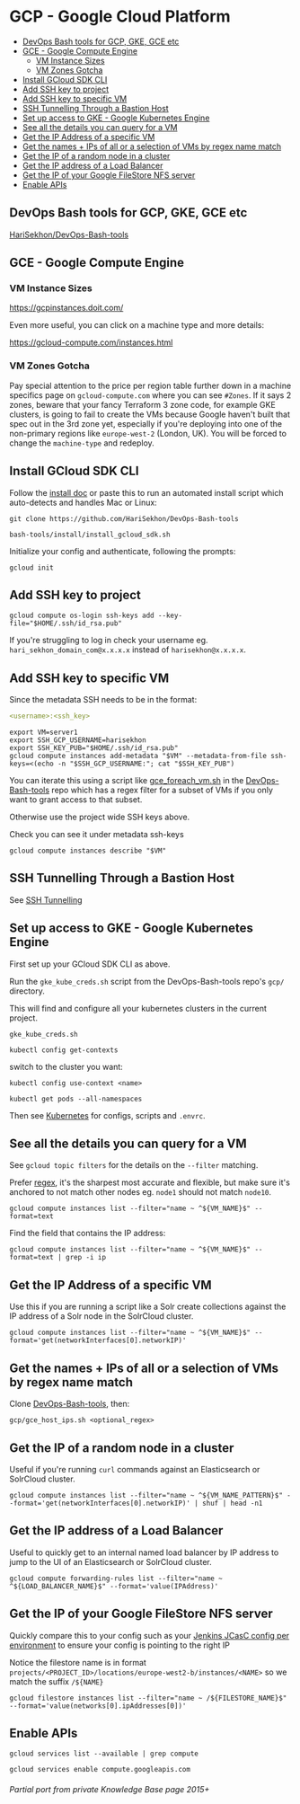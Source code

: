 # GCP - Google Cloud Platform

<!-- INDEX_START -->

- [DevOps Bash tools for GCP, GKE, GCE etc](#devops-bash-tools-for-gcp-gke-gce-etc)
- [GCE - Google Compute Engine](#gce---google-compute-engine)
  - [VM Instance Sizes](#vm-instance-sizes)
  - [VM Zones Gotcha](#vm-zones-gotcha)
- [Install GCloud SDK CLI](#install-gcloud-sdk-cli)
- [Add SSH key to project](#add-ssh-key-to-project)
- [Add SSH key to specific VM](#add-ssh-key-to-specific-vm)
- [SSH Tunnelling Through a Bastion Host](#ssh-tunnelling-through-a-bastion-host)
- [Set up access to GKE - Google Kubernetes Engine](#set-up-access-to-gke---google-kubernetes-engine)
- [See all the details you can query for a VM](#see-all-the-details-you-can-query-for-a-vm)
- [Get the IP Address of a specific VM](#get-the-ip-address-of-a-specific-vm)
- [Get the names + IPs of all or a selection of VMs by regex name match](#get-the-names--ips-of-all-or-a-selection-of-vms-by-regex-name-match)
- [Get the IP of a random node in a cluster](#get-the-ip-of-a-random-node-in-a-cluster)
- [Get the IP address of a Load Balancer](#get-the-ip-address-of-a-load-balancer)
- [Get the IP of your Google FileStore NFS server](#get-the-ip-of-your-google-filestore-nfs-server)
- [Enable APIs](#enable-apis)

<!-- INDEX_END -->

## DevOps Bash tools for GCP, GKE, GCE etc

[HariSekhon/DevOps-Bash-tools](https://github.com/HariSekhon/DevOps-Bash-tools)

## GCE - Google Compute Engine

### VM Instance Sizes

<https://gcpinstances.doit.com/>

Even more useful, you can click on a machine type and more details:

<https://gcloud-compute.com/instances.html>

### VM Zones Gotcha

Pay special attention to the price per region table further down in a machine specifics page on `gcloud-compute.com` where you can see
`#Zones`. If it says 2 zones, beware that your fancy Terraform 3 zone code, for example GKE clusters, is going to
fail to create the VMs because Google haven't built that spec out in the 3rd zone yet, especially if you're
deploying into one of the non-primary regions like `europe-west-2` (London, UK). You will be forced to change the
`machine-type` and redeploy.

## Install GCloud SDK CLI

Follow the [install doc](https://cloud.google.com/sdk/docs/install) or paste this to run an automated install script
which auto-detects and handles Mac or Linux:

```shell
git clone https://github.com/HariSekhon/DevOps-Bash-tools
```

```shell
bash-tools/install/install_gcloud_sdk.sh
```

Initialize your config and authenticate, following the prompts:
```shell
gcloud init
```

## Add SSH key to project

```shell
gcloud compute os-login ssh-keys add --key-file="$HOME/.ssh/id_rsa.pub"
```

If you're struggling to log in check your username eg. `hari_sekhon_domain_com@x.x.x.x` instead of `harisekhon@x.x.x.x`.

## Add SSH key to specific VM

Since the metadata SSH needs to be in the format:

```yaml
<username>:<ssh_key>
```

```shell
export VM=server1
export SSH_GCP_USERNAME=harisekhon
export SSH_KEY_PUB="$HOME/.ssh/id_rsa.pub"
gcloud compute instances add-metadata "$VM" --metadata-from-file ssh-keys=<(echo -n "$SSH_GCP_USERNAME:"; cat "$SSH_KEY_PUB")
```

You can iterate this using a script like [gce_foreach_vm.sh](https://github.com/HariSekhon/DevOps-Bash-tools/blob/master/gcp/gce_foreach_vm.sh)
in the [DevOps-Bash-tools](https://github.com/HariSekhon/DevOps-Bash-tools) repo which has a regex filter for a subset
of VMs if you only want to grant access to that subset.

Otherwise use the project wide SSH keys above.

Check you can see it under metadata ssh-keys
```shell
gcloud compute instances describe "$VM"
```

## SSH Tunnelling Through a Bastion Host

See [SSH Tunnelling](ssh-tunnelling.md#gcp)

## Set up access to GKE - Google Kubernetes Engine

First set up your GCloud SDK CLI as above.

Run the `gke_kube_creds.sh` script from the DevOps-Bash-tools repo's `gcp/` directory.

This will find and configure all your kubernetes clusters in the current project.

```shell
gke_kube_creds.sh
```

```shell
kubectl config get-contexts
```

switch to the cluster you want:

```shell
kubectl config use-context <name>
```

```shell
kubectl get pods --all-namespaces
```

Then see [Kubernetes](kubernetes.md) for configs, scripts and `.envrc`.

## See all the details you can query for a VM

See `gcloud topic filters` for the details on the `--filter` matching.

Prefer [regex](regex.md), it's the sharpest most accurate and flexible, but make sure it's anchored to not match other
nodes eg. `node1` should not match `node10`.

```shell
gcloud compute instances list --filter="name ~ ^${VM_NAME}$" --format=text
```

Find the field that contains the IP address:

```shell
gcloud compute instances list --filter="name ~ ^${VM_NAME}$" --format=text | grep -i ip
```

## Get the IP Address of a specific VM

Use this if you are running a script like a Solr create collections against the IP address of a Solr node in the SolrCloud cluster.

```shell
gcloud compute instances list --filter="name ~ ^${VM_NAME}$" --format='get(networkInterfaces[0].networkIP)'
```

## Get the names + IPs of all or a selection of VMs by regex name match

Clone [DevOps-Bash-tools](devops-bash-tools.md), then:

```shell
gcp/gce_host_ips.sh <optional_regex>
```

## Get the IP of a random node in a cluster

Useful if you're running `curl` commands against an Elasticsearch or SolrCloud cluster.

```shell
gcloud compute instances list --filter="name ~ ^${VM_NAME_PATTERN}$" --format='get(networkInterfaces[0].networkIP)' | shuf | head -n1
```

## Get the IP address of a Load Balancer

Useful to quickly get to an internal named load balancer by IP address to jump to the UI of an Elasticsearch or SolrCloud cluster.

```shell
gcloud compute forwarding-rules list --filter="name ~ ^${LOAD_BALANCER_NAME}$" --format='value(IPAddress)'
```

## Get the IP of your Google FileStore NFS server

Quickly compare this to your config such as your
[Jenkins JCasC config per environment](https://github.com/HariSekhon/Kubernetes-configs/blob/54ad50efc573f7a69b36be1bd504d0e214fa73b5/jenkins/overlay/jcasc-cm.patch.yaml#L113)
to ensure your config is pointing to the right IP

Notice the filestore name is in format `projects/<PROJECT_ID>/locations/europe-west2-b/instances/<NAME>` so we match the suffix `/${NAME}`
```shell
gcloud filestore instances list --filter="name ~ /${FILESTORE_NAME}$" --format='value(networks[0].ipAddresses[0])'
```

## Enable APIs

```shell
gcloud services list --available | grep compute
```

```shell
gcloud services enable compute.googleapis.com
```


###### Partial port from private Knowledge Base page 2015+
